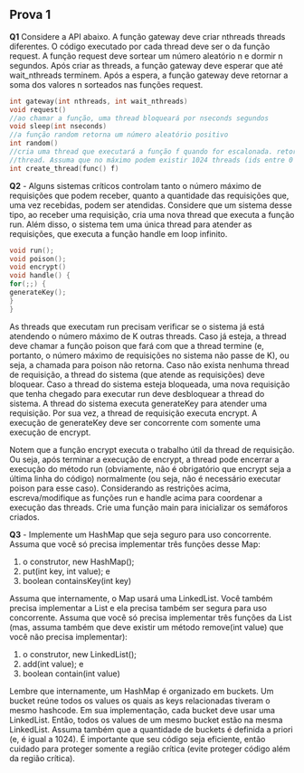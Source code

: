 ## Prova 1

**Q1**
Considere a API abaixo. A função gateway deve criar nthreads threads diferentes. O código executado por cada thread deve ser o da função request. A função request deve sortear um número aleatório n e dormir n segundos. Após criar as threads, a função gateway deve esperar que até wait_nthreads terminem. Após a espera, a função gateway deve retornar a soma dos valores n sorteados nas funções request.

```c
int gateway(int nthreads, int wait_nthreads)
void request()
//ao chamar a função, uma thread bloqueará por nseconds segundos
void sleep(int nseconds)
//a função random retorna um número aleatório positivo
int random()
//cria uma thread que executará a função f quando for escalonada. retorna o id da
//thread. Assuma que no máximo podem existir 1024 threads (ids entre 0 e 1023)
int create_thread(func() f)
```

**Q2** - Alguns sistemas críticos controlam tanto o número máximo de requisições que podem receber, quanto a quantidade das requisições que, uma vez recebidas, podem ser atendidas. Considere que um sistema desse tipo, ao receber uma requisição, cria uma nova thread que executa a função run. Além disso, o sistema tem uma única thread para atender as requisições, que executa a função handle em loop infinito.

```c
void run();
void poison();
void encrypt()
void handle() {
for(;;) {
generateKey();
}
}
```

As threads que executam run precisam verificar se o sistema já está atendendo o número máximo de K outras threads. Caso já esteja, a thread deve chamar a função poison que fará com que a thread termine (e, portanto, o número máximo de requisições no sistema não passe de K), ou seja, a chamada para poison não retorna. Caso não exista nenhuma thread de requisição, a thread do sistema (que atende as requisições) deve bloquear. Caso a thread do sistema esteja bloqueada, uma nova requisição que tenha chegado para executar run deve desbloquear a thread do sistema. A thread do sistema executa generateKey para atender uma requisição. Por sua vez, a thread de requisição executa encrypt. A execução de generateKey deve ser concorrente com somente uma execução de encrypt.

Notem que a função encrypt executa o trabalho útil da thread de requisição. Ou seja, após terminar a execução de encrypt, a thread pode encerrar a execução do método run (obviamente, não é obrigatório que encrypt seja a última linha do código) normalmente (ou seja, não é necessário executar poison para esse caso). Considerando as restrições acima, escreva/modifique as funções run e handle acima para coordenar a execução das threads. Crie uma função main para inicializar os semáforos criados.

**Q3** - Implemente um HashMap que seja seguro para uso concorrente. Assuma que você só precisa implementar três funções desse Map:
1) o construtor, new HashMap();
2) put(int key, int value); e
3) boolean containsKey(int key)

Assuma que internamente, o Map usará uma LinkedList. Você também precisa implementar a List e ela precisa também ser segura para uso concorrente. Assuma que você só precisa implementar três funções da List (mas, assuma também que deve existir um método remove(int value) que você não precisa implementar):
1) o construtor, new LinkedList();
2) add(int value); e
3) boolean contain(int value)

Lembre que internamente, um HashMap é organizado em buckets. Um bucket reúne todos os values os quais as keys relacionadas tiveram o mesmo hashcode. Em sua implementação, cada bucket deve usar uma LinkedList. Então, todos os values de um mesmo bucket estão na mesma LinkedList. Assuma também que a quantidade de buckets é definida a priori (e, é igual a 1024). É importante que seu código seja eficiente, então cuidado para proteger somente a região crítica (evite proteger código além da região crítica).
